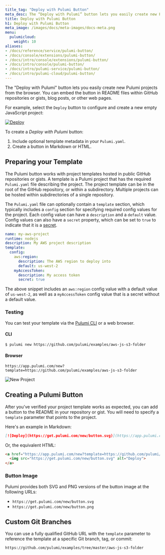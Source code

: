 ```yaml
---
title_tag: "Deploy with Pulumi Button"
meta_desc: The “Deploy with Pulumi” button lets you easily create new Pulumi projects from the browser. Learn how to create this deployment button in this guide.
title: Deploy with Pulumi Button
h1: Deploy with Pulumi Button
meta_image: /images/docs/meta-images/docs-meta.png
menu:
  pulumicloud:
    weight: 10
aliases:
- /docs/reference/service/pulumi-button/
- /docs/console/extensions/pulumi-button/
- /docs/intro/console/extensions/pulumi-button/
- /docs/intro/console/pulumi-button/
- /docs/intro/pulumi-service/pulumi-button/
- /docs/intro/pulumi-cloud/pulumi-button/
---
```


The "Deploy with Pulumi" button lets you easily create new Pulumi projects from the browser. You can embed the button in README files within GitHub repositories or gists, blog posts, or other web pages.

For example, select the `Deploy` button to configure and create a new empty JavaScript project:

[![Deploy](https://get.pulumi.com/new/button.svg)](https://app.pulumi.com/new?template=https://github.com/pulumi/templates/javascript)

To create a _Deploy with Pulumi_ button:

 1. Include optional template metadata in your `Pulumi.yaml`.
 2. Create a button in Markdown or HTML.

## Preparing your Template

The Pulumi button works with project templates hosted in public GitHub repositories or gists. A template is a Pulumi project that has the required `Pulumi.yaml` file describing the project. The project template can be in the root of the GitHub repository, or within a subdirectory. Multiple projects can be hosted within subdirectories of a single repository.

The `Pulumi.yaml` file can optionally contain a `template` section, which typically includes a `config` section for specifying required config values for the project. Each config value can have a `description` and a `default` value. Config values can also have a `secret` property, which can be set to `true` to indicate that it is a
[secret](/docs/concepts/config#secrets).

```yaml
name: my-aws-project
runtime: nodejs
description: My AWS project description
template:
  config:
    aws:region:
      description: The AWS region to deploy into
      default: us-west-2
    myAccessToken:
      description: My access token
      secret: true
```

The above snippet includes an `aws:region` config value with a default value of `us-west-2`, as well as a `myAccessToken` config value that is a secret without a default value.

### Testing

You can test your template via the [Pulumi CLI](/docs/install/) or a web browser.

#### CLI

```bash
$ pulumi new https://github.com/pulumi/examples/aws-js-s3-folder
```

#### Browser

```
https://app.pulumi.com/new?template=https://github.com/pulumi/examples/aws-js-s3-folder
```

![New Project](/images/docs/reference/service/new-project.png)

## Creating a Pulumi Button

After you've verified your project template works as expected, you can add a button to the README in your repository or gist. You will need to specify a `template` parameter that points to the project.

Here's an example in Markdown:

```markdown
[![Deploy](https://get.pulumi.com/new/button.svg)](https://app.pulumi.com/new?template=https://github.com/pulumi/examples/aws-js-s3-folder)
```

Or, the equivalent HTML:

```html
<a href="https://app.pulumi.com/new?template=https://github.com/pulumi/examples/aws-js-s3-folder">
  <img src="https://get.pulumi.com/new/button.svg" alt="Deploy">
</a>
```

### Button Image

Pulumi provides both SVG and PNG versions of the button image at the following URLs:

- `https://get.pulumi.com/new/button.svg`
- `https://get.pulumi.com/new/button.png`

## Custom Git Branches

You can use a fully qualified GitHub URL with the `template` parameter to reference the template at a specific Git branch, tag, or commit:

```
https://github.com/pulumi/examples/tree/master/aws-js-s3-folder
```
